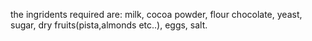 the ingridents required  are:
milk,
cocoa powder,
flour
chocolate,
yeast,
sugar,
dry fruits(pista,almonds etc..),
eggs,
salt.